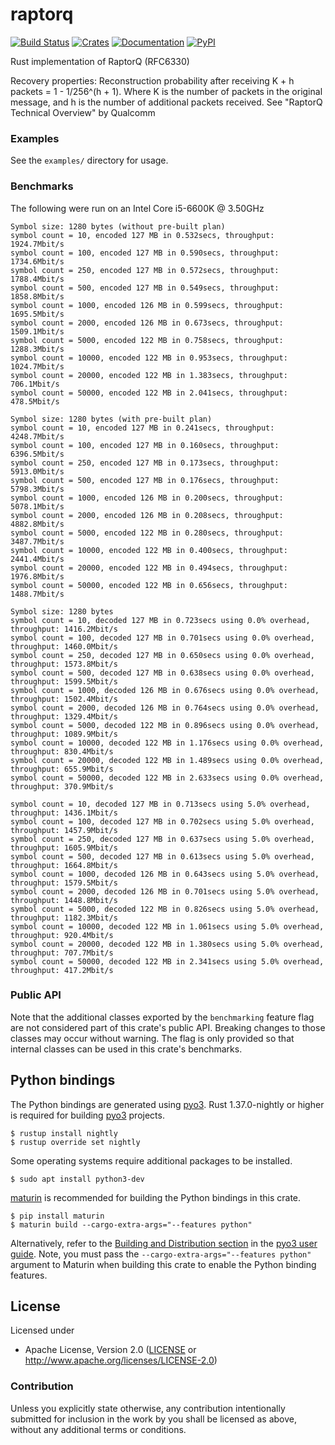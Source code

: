# raptorq
[![Build Status](https://travis-ci.com/cberner/raptorq.svg?branch=master)](https://travis-ci.com/cberner/raptorq)
[![Crates](https://img.shields.io/crates/v/raptorq.svg)](https://crates.io/crates/raptorq)
[![Documentation](https://docs.rs/raptorq/badge.svg)](https://docs.rs/raptorq)
[![PyPI](https://img.shields.io/pypi/v/raptorq.svg)](https://pypi.org/project/raptorq/)

Rust implementation of RaptorQ (RFC6330)

Recovery properties:
Reconstruction probability after receiving K + h packets = 1 - 1/256^(h + 1). Where K is the number of packets in the
original message, and h is the number of additional packets received.
See "RaptorQ Technical Overview" by Qualcomm

### Examples
See the `examples/` directory for usage.

### Benchmarks

The following were run on an Intel Core i5-6600K @ 3.50GHz

```
Symbol size: 1280 bytes (without pre-built plan)
symbol count = 10, encoded 127 MB in 0.532secs, throughput: 1924.7Mbit/s
symbol count = 100, encoded 127 MB in 0.590secs, throughput: 1734.6Mbit/s
symbol count = 250, encoded 127 MB in 0.572secs, throughput: 1788.4Mbit/s
symbol count = 500, encoded 127 MB in 0.549secs, throughput: 1858.8Mbit/s
symbol count = 1000, encoded 126 MB in 0.599secs, throughput: 1695.5Mbit/s
symbol count = 2000, encoded 126 MB in 0.673secs, throughput: 1509.1Mbit/s
symbol count = 5000, encoded 122 MB in 0.758secs, throughput: 1288.3Mbit/s
symbol count = 10000, encoded 122 MB in 0.953secs, throughput: 1024.7Mbit/s
symbol count = 20000, encoded 122 MB in 1.383secs, throughput: 706.1Mbit/s
symbol count = 50000, encoded 122 MB in 2.041secs, throughput: 478.5Mbit/s

Symbol size: 1280 bytes (with pre-built plan)
symbol count = 10, encoded 127 MB in 0.241secs, throughput: 4248.7Mbit/s
symbol count = 100, encoded 127 MB in 0.160secs, throughput: 6396.5Mbit/s
symbol count = 250, encoded 127 MB in 0.173secs, throughput: 5913.0Mbit/s
symbol count = 500, encoded 127 MB in 0.176secs, throughput: 5798.3Mbit/s
symbol count = 1000, encoded 126 MB in 0.200secs, throughput: 5078.1Mbit/s
symbol count = 2000, encoded 126 MB in 0.208secs, throughput: 4882.8Mbit/s
symbol count = 5000, encoded 122 MB in 0.280secs, throughput: 3487.7Mbit/s
symbol count = 10000, encoded 122 MB in 0.400secs, throughput: 2441.4Mbit/s
symbol count = 20000, encoded 122 MB in 0.494secs, throughput: 1976.8Mbit/s
symbol count = 50000, encoded 122 MB in 0.656secs, throughput: 1488.7Mbit/s

Symbol size: 1280 bytes
symbol count = 10, decoded 127 MB in 0.723secs using 0.0% overhead, throughput: 1416.2Mbit/s
symbol count = 100, decoded 127 MB in 0.701secs using 0.0% overhead, throughput: 1460.0Mbit/s
symbol count = 250, decoded 127 MB in 0.650secs using 0.0% overhead, throughput: 1573.8Mbit/s
symbol count = 500, decoded 127 MB in 0.638secs using 0.0% overhead, throughput: 1599.5Mbit/s
symbol count = 1000, decoded 126 MB in 0.676secs using 0.0% overhead, throughput: 1502.4Mbit/s
symbol count = 2000, decoded 126 MB in 0.764secs using 0.0% overhead, throughput: 1329.4Mbit/s
symbol count = 5000, decoded 122 MB in 0.896secs using 0.0% overhead, throughput: 1089.9Mbit/s
symbol count = 10000, decoded 122 MB in 1.176secs using 0.0% overhead, throughput: 830.4Mbit/s
symbol count = 20000, decoded 122 MB in 1.489secs using 0.0% overhead, throughput: 655.9Mbit/s
symbol count = 50000, decoded 122 MB in 2.633secs using 0.0% overhead, throughput: 370.9Mbit/s

symbol count = 10, decoded 127 MB in 0.713secs using 5.0% overhead, throughput: 1436.1Mbit/s
symbol count = 100, decoded 127 MB in 0.702secs using 5.0% overhead, throughput: 1457.9Mbit/s
symbol count = 250, decoded 127 MB in 0.637secs using 5.0% overhead, throughput: 1605.9Mbit/s
symbol count = 500, decoded 127 MB in 0.613secs using 5.0% overhead, throughput: 1664.8Mbit/s
symbol count = 1000, decoded 126 MB in 0.643secs using 5.0% overhead, throughput: 1579.5Mbit/s
symbol count = 2000, decoded 126 MB in 0.701secs using 5.0% overhead, throughput: 1448.8Mbit/s
symbol count = 5000, decoded 122 MB in 0.826secs using 5.0% overhead, throughput: 1182.3Mbit/s
symbol count = 10000, decoded 122 MB in 1.061secs using 5.0% overhead, throughput: 920.4Mbit/s
symbol count = 20000, decoded 122 MB in 1.380secs using 5.0% overhead, throughput: 707.7Mbit/s
symbol count = 50000, decoded 122 MB in 2.341secs using 5.0% overhead, throughput: 417.2Mbit/s
```

### Public API
Note that the additional classes exported by the `benchmarking` feature flag are not considered part of this
crate's public API. Breaking changes to those classes may occur without warning. The flag is only provided
so that internal classes can be used in this crate's benchmarks.

## Python bindings

The Python bindings are generated using [pyo3](https://github.com/PyO3/pyo3). 
Rust 1.37.0-nightly or higher is required for building [pyo3](https://github.com/PyO3/pyo3) projects.
```
$ rustup install nightly
$ rustup override set nightly
```

Some operating systems require additional packages to be installed.
```
$ sudo apt install python3-dev
```

[maturin](https://github.com/PyO3/maturin) is recommended for building the Python bindings in this crate.
```
$ pip install maturin
$ maturin build --cargo-extra-args="--features python"
```

Alternatively, refer to the [Building and Distribution section](https://pyo3.rs/v0.8.5/building_and_distribution.html) in the [pyo3 user guide](https://pyo3.rs/v0.8.5/).
Note, you must pass the `--cargo-extra-args="--features python"` argument to Maturin when building this crate
to enable the Python binding features.

## License

Licensed under

 * Apache License, Version 2.0 ([LICENSE](LICENSE) or http://www.apache.org/licenses/LICENSE-2.0)

### Contribution

Unless you explicitly state otherwise, any contribution intentionally submitted
for inclusion in the work by you shall be licensed as above, without any
additional terms or conditions.
